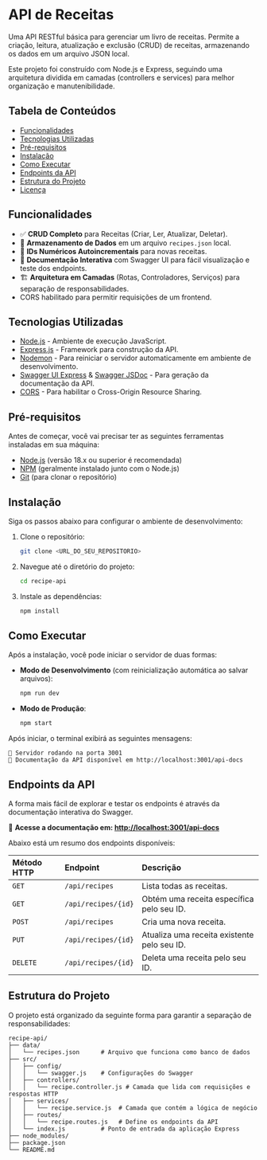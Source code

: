 # API de Receitas

Uma API RESTful básica para gerenciar um livro de receitas. Permite a criação, leitura, atualização e exclusão (CRUD) de receitas, armazenando os dados em um arquivo JSON local.

Este projeto foi construído com Node.js e Express, seguindo uma arquitetura dividida em camadas (controllers e services) para melhor organização e manutenibilidade.

## Tabela de Conteúdos

-   [Funcionalidades](#funcionalidades)
-   [Tecnologias Utilizadas](#tecnologias-utilizadas)
-   [Pré-requisitos](#pré-requisitos)
-   [Instalação](#instalação)
-   [Como Executar](#como-executar)
-   [Endpoints da API](#endpoints-da-api)
-   [Estrutura do Projeto](#estrutura-do-projeto)
-   [Licença](#licença)

## Funcionalidades

-   ✅ **CRUD Completo** para Receitas (Criar, Ler, Atualizar, Deletar).
-   💾 **Armazenamento de Dados** em um arquivo `recipes.json` local.
-   🔢 **IDs Numéricos Autoincrementais** para novas receitas.
-   📄 **Documentação Interativa** com Swagger UI para fácil visualização e teste dos endpoints.
-   🏗️ **Arquitetura em Camadas** (Rotas, Controladores, Serviços) para separação de responsabilidades.
-    CORS habilitado para permitir requisições de um frontend.

## Tecnologias Utilizadas

-   [Node.js](https://nodejs.org/) - Ambiente de execução JavaScript.
-   [Express.js](https://expressjs.com/pt-br/) - Framework para construção da API.
-   [Nodemon](https://nodemon.io/) - Para reiniciar o servidor automaticamente em ambiente de desenvolvimento.
-   [Swagger UI Express](https://www.npmjs.com/package/swagger-ui-express) & [Swagger JSDoc](https://www.npmjs.com/package/swagger-jsdoc) - Para geração da documentação da API.
-   [CORS](https://www.npmjs.com/package/cors) - Para habilitar o Cross-Origin Resource Sharing.

## Pré-requisitos

Antes de começar, você vai precisar ter as seguintes ferramentas instaladas em sua máquina:
-   [Node.js](https://nodejs.org/en/download/) (versão 18.x ou superior é recomendada)
-   [NPM](https://www.npmjs.com/) (geralmente instalado junto com o Node.js)
-   [Git](https://git-scm.com/) (para clonar o repositório)

## Instalação

Siga os passos abaixo para configurar o ambiente de desenvolvimento:

1.  Clone o repositório:
    ```bash
    git clone <URL_DO_SEU_REPOSITORIO>
    ```

2.  Navegue até o diretório do projeto:
    ```bash
    cd recipe-api
    ```

3.  Instale as dependências:
    ```bash
    npm install
    ```

## Como Executar

Após a instalação, você pode iniciar o servidor de duas formas:

-   **Modo de Desenvolvimento** (com reinicialização automática ao salvar arquivos):
    ```bash
    npm run dev
    ```

-   **Modo de Produção**:
    ```bash
    npm start
    ```

Após iniciar, o terminal exibirá as seguintes mensagens:
```
🚀 Servidor rodando na porta 3001
📄 Documentação da API disponível em http://localhost:3001/api-docs
```

## Endpoints da API

A forma mais fácil de explorar e testar os endpoints é através da documentação interativa do Swagger.

🔗 **Acesse a documentação em: [http://localhost:3001/api-docs](http://localhost:3001/api-docs)**

Abaixo está um resumo dos endpoints disponíveis:

| Método HTTP | Endpoint              | Descrição                                 |
| :---------- | :-------------------- | :---------------------------------------- |
| `GET`       | `/api/recipes`        | Lista todas as receitas.                  |
| `GET`       | `/api/recipes/{id}`   | Obtém uma receita específica pelo seu ID.   |
| `POST`      | `/api/recipes`        | Cria uma nova receita.                    |
| `PUT`       | `/api/recipes/{id}`   | Atualiza uma receita existente pelo seu ID. |
| `DELETE`    | `/api/recipes/{id}`   | Deleta uma receita pelo seu ID.             |

## Estrutura do Projeto

O projeto está organizado da seguinte forma para garantir a separação de responsabilidades:

```
recipe-api/
├── data/
│   └── recipes.json      # Arquivo que funciona como banco de dados
├── src/
│   ├── config/
│   │   └── swagger.js    # Configurações do Swagger
│   ├── controllers/
│   │   └── recipe.controller.js # Camada que lida com requisições e respostas HTTP
│   ├── services/
│   │   └── recipe.service.js  # Camada que contém a lógica de negócio
│   ├── routes/
│   │   └── recipe.routes.js   # Define os endpoints da API
│   └── index.js          # Ponto de entrada da aplicação Express
├── node_modules/
├── package.json
└── README.md
```
